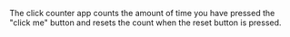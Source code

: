 The click counter app counts the amount of time you have pressed the "click me" button and resets the count when the reset button is pressed.

